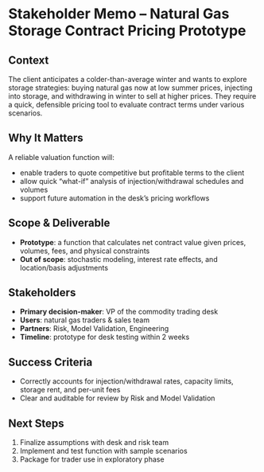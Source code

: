 # Stakeholder Memo – Natural Gas Storage Contract Pricing Prototype

## Context
The client anticipates a colder-than-average winter and wants to explore storage strategies: buying natural gas now at low summer prices, injecting into storage, and withdrawing in winter to sell at higher prices. They require a quick, defensible pricing tool to evaluate contract terms under various scenarios.

## Why It Matters
A reliable valuation function will:
- enable traders to quote competitive but profitable terms to the client
- allow quick “what-if” analysis of injection/withdrawal schedules and volumes
- support future automation in the desk’s pricing workflows

## Scope & Deliverable
- **Prototype**: a function that calculates net contract value given prices, volumes, fees, and physical constraints
- **Out of scope**: stochastic modeling, interest rate effects, and location/basis adjustments

## Stakeholders
- **Primary decision-maker**: VP of the commodity trading desk  
- **Users**: natural gas traders & sales team
- **Partners**: Risk, Model Validation, Engineering
- **Timeline**: prototype for desk testing within 2 weeks

## Success Criteria
- Correctly accounts for injection/withdrawal rates, capacity limits, storage rent, and per-unit fees
- Clear and auditable for review by Risk and Model Validation

## Next Steps
1. Finalize assumptions with desk and risk team
2. Implement and test function with sample scenarios
3. Package for trader use in exploratory phase